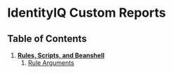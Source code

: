 # IdentityIQ Custom Reports

## Table of Contents

1. **[Rules, Scripts, and Beanshell](#rules-scripts-and-beanshell)**
	1. [Rule Arguments](#rule-arguments)